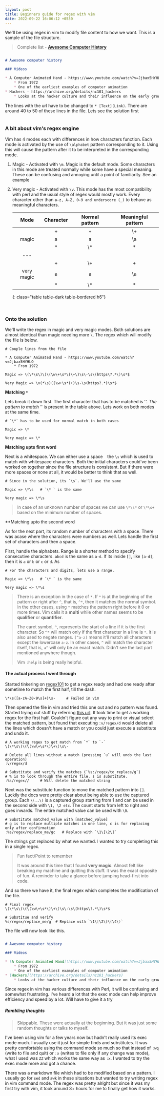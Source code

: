 ```yaml
---
layout: post
title: Beginners guide for regex with vim
date: 2022-09-22 16:06:12 +0530
---
```



We'll be using regex in vim to modify file content to how we want. This is a sample of the file structure. 

> Complete list - [**Awesome Computer History**](https://github.com/watson/awesome-computer-history)

```md

# Awesome computer history

### Videos

* A Computer Animated Hand - https://www.youtube.com/watch?v=Jjbax5HYHLQ
    * From 1972
    * One of the earliest examples of computer animation
* Hackers - https://archive.org/details/nc101_hackers
    * Looks at the hacker culture and their influence on the early growth of the internet

```

The lines with the url have to be changed to `* [Text](Link)`. There are around 40 to 50 of these lines in the file. Lets see the solution first
&nbsp;  
&nbsp;  

### A bit about vim's regex engine

Vim has 4 modes each with differences in how characters function. Each mode is activated by the use of `\alphabet` pattern corresponding to it. Using this will cause the pattern after it to be interpreted in the corresponding mode.

1. Magic - Activated with `\m`. Magic is the default mode. Some characters in this mode are treated normally while some have a special meaning. These can be confusing and annoying until a point of familiarity. See an example
    
2. Very magic - Activated with `\v`. This mode has the most compatibility with perl and the usual style of regex would mostly work. Every character other than `a-z, A-Z, 0-9 and underscore (_)` to behave as meaningful characters.

   |    Mode    | Character | Normal pattern | Meaningful pattern |
   |:----------:|:---------:|:--------------:|:------------------:|
   |            |     +     |       +        |       \\+          |
   |   magic    |     a     |       a        |       \\a          |
   |            |     *     |     \\*        |         *          |
   |---
   |            |     +     |     \\+        |         +          |
   | very magic |     a     |       a        |       \\a          |
   |            |     *     |     \\*        |         *          |
   {: class="table table-dark table-bordered h6"}

&nbsp;

### Onto the solution

We'll write the regex in magic and very magic modes. Both solutions are almost identical than magic needing more `\`. The regex which will modify the file is below.

    # Couple lines from the file

    * A Computer Animated Hand - https://www.youtube.com/watch?v=Jjbax5HYHLQ
        * From 1972

    Magic => \(\*\s\)\(\(\w\+\s*\)\+\)\s\-\s\(https\?.*\)\s*$

    Very Magic => \v(*\s)((\w+\s*)+)\s-\s(https?.*)\s*$

**Matching `*`**

Lets break it down first. The first character that has to be matched is '*'. The pattern to match '*' is present in the table above. Lets work on both modes at the same time.

    # `\*` has to be used for normal match in both cases

    Magic => \*

    Very magic => \*

**Matching upto first word**

Next is a whitespace. We can either use a space ` ` the `\s` which is used to match with whitespace characters. Both the initial characters could've been worked on together since the file structure is consistant. But if there were more spaces or none at all, it would be better to think that as well.

    # Since in the solution, its `\s`. We'll use the same

    Magic => \*\s   # `\* ` is the same

    Very magic => \*\s

> In case of an unknown number of spaces we can use `\*\s*` or `\*\s+` based on the minimum number of spaces.

**Matching upto the second word

As for the next part, its random number of characters with a space. There was acase where the characters were numbers as well. Lets handle the first set of characters and then a space.

First, handle the alphabets. Range is a shorter method to specify consecutive characters. `abcd` is the same as `a-d`. If its inside `[]`, like `[a-d]`, then it is `a` or `b` or `c` or `d`. As

    # For the characters and digits, lets use a range.

    Magic => \*\s   # `\* ` is the same

    Very magic => \*\s


> There is an exception in the case of `*`. If `*` is at the beginning of the pattern or right after `^`, that is, `^*`, then it matches the normal symbol. In the other cases, using `*` matches the pattern right before it 0 or more times. Vim calls it a **multi** while other names seems to be **qualifier** or **quantifier**.
>
> The caret symbol, `^`, represents the start of a line if it is the first character. So `^*` will match only if the first character in a line is `*`. It is also used to negate ranges. `[^a-z]` means it'll match all characters except the lowercase `a-z`. In other cases, `^` will match the character itself, that is, `a^` will only be an exact match. Didn't see the last part mentioned anywhere though.
>
> Vim `:help` is being really helpful.

#### The actual process I went through

Started tinkering on [regex101](https://regex101.com) to get a regex ready and had one ready after sometime to match the first half, till the dash. 

    \*\s([a-zA-Z0-9\s]+)\s-     # Failed in vim

Then opened the file in vim and tried this one out and no pattern was found. Started trying out stuff by referring [this url](https://learnbyexample.gitbooks.io/vim-reference/content/Regular_Expressions.html). It took time to get a working regex for the first half. Couldn't figure out any way to print or visual select the matched pattern, but found that executing `:v/regex/d` would delete all the lines which doesn't have a match or you could just execute a substitute and undo it.

    # A working regex to get match from `*` to `-`
    \(\*\s\)\(\(\w\+\s*\)\+\)\s\-

    # Delete all lines without a match (pressing `u` will undo the last operation)
    :v/regex/d

    # Substitute and verify the matches (`%s:/regex/to_replace/g`)
    # % is to look through the entire file, s is substitute.
    :%s/regex//     # Will delete the matched string
    

Next was the substitute function to move the matched pattern into `[]`. Luckily the docs were pretty clear about being able to use the captured group. Each `\(..\)` is a captured group starting from 1 and can be used in the second side with `\1, \2 etc`. The count starts from left to right and goes inwards. The entire matched value can be used with `\0`.

    # Substitute matched_value with [matched_value]
    # g is to replace multiple matches in one line, c is for replacing only after confirmation
    :%s/regex/replace_me/gc   # Replace with `\1\[\2\]`

The strings got replaced by what we wanted. I wanted to try completing this in a single regex.

> Fun fact/Point to remember
>
> It was around this time that I found **very magic**. Almost felt like breaking my machine and quitting this stuff. It was the exact opposite of fun. A reminder to take a glance before jumping head-first into code.

And so there we have it, the final regex which completes the modification of the file.

    # Final regex
    \(\*\s\)\(\(\w\+\s*\)\+\)\s\-\s\(https\?.*\)\s*$

    # Substitue and verify
    %s/regex/replace_me/g  # Replace with `\1\[\2\]\(\4\)`


The file will now look like this.

```md

# Awesome computer history

### Videos

* [A Computer Animated Hand](https://www.youtube.com/watch?v=Jjbax5HYHLQ)
    * From 1972
    * One of the earliest examples of computer animation
* [Hackers](https://archive.org/details/nc101_hackers)
    * Looks at the hacker culture and their influence on the early growth of the internet

```

Since regex in vim has various differences with Perl, it will be confusing and somewhat frustrating. I've heard a lot that the exec mode can help improve efficiency and speed by a lot. Will have to give it a try


##### Rambling thoughts

> Skippable. These were actually at the beginning. But it was just some random thoughts or talks to myself.

I've been using vim for a few years now but hadn't really used its exec mode much. I usually use it just for simple finds and substitutes. It was pretty comfortable using the command mode so much so that instead of `:wq` (write to file and quit) or `:x` (writes to file only if any change was mode), what I used was `ZZ` which works the same way as `:x`. I wanted to try the exec mode more and got a chance.

There was a markdown file which had to be modified based on a pattern. I usually go for `sed` and `awk` in these situations but wanted to try writing regex in vim command mode. The regex was pretty alright but since it was my first try with vim, it took around 3+ hours for me to finally get how it works.
